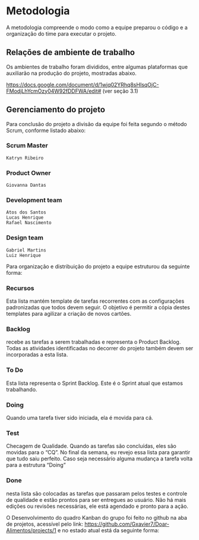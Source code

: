 # Metodologia

   A metodologia compreende o modo como a equipe preparou o código e a organização do time para executar o projeto.
    
## Relações de ambiente de trabalho

   Os ambientes de trabalho foram divididos, entre algumas plataformas que auxiliarão na produção do projeto, mostradas abaixo.
    
   https://docs.google.com/document/d/1wjq02YRhq8sHIsqOjC-FModjLhYcmOzy04W92fDDFWA/edit#     (ver seção 3.1)

## Gerenciamento do projeto

Para conclusão do projeto a divisão da equipe foi feita segundo o método Scrum, conforme listado abaixo:
### Scrum Master
    Katryn Ribeiro

### Product Owner
    Giovanna Dantas

### Development team
    Atos dos Santos
    Lucas Henrique
    Rafael Nascimento

### Design team
    Gabriel Martins
    Luiz Henrique


Para organização e distribuição do projeto a equipe estruturou da seguinte forma:

   ###   Recursos
   Esta lista mantém template de tarefas recorrentes com as configurações padronizadas que todos devem seguir. O objetivo é permitir a cópia destes templates para agilizar a criação de novos cartões.

   ###   Backlog
   recebe  as  tarefas  a  serem  trabalhadas  e  representa  o  Product  Backlog. Todas as atividades identificadas no decorrer do projeto também devem ser incorporadas a esta lista.

   ###   To  Do 
   Esta  lista  representa  o  Sprint  Backlog.  Este  é  o  Sprint  atual  que  estamos trabalhando.

   ###   Doing
   Quando uma tarefa tiver sido iniciada, ela é movida para cá.

   ###   Test 
   Checagem de Qualidade. Quando as tarefas são concluídas, eles são movidas para  o  “CQ”.  No  final  da  semana,  eu  revejo  essa  lista  para  garantir  que  tudo  saiu perfeito. Caso seja necessário alguma mudança a tarefa volta para a estrutura “Doing”

   ###   Done
   nesta lista são colocadas as tarefas que passaram pelos testes e controle de qualidade  e  estão  prontos  para  ser  entregues  ao  usuário.  Não  há  mais  edições  ou revisões necessárias, ele está agendado e pronto para a ação.

O Desenvolvimento do quadro Kanban do grupo foi feito no github na aba de projetos, acessível pelo link: https://github.com/Gxavier7/Doar-Alimentos/projects/1 e no estado atual está da seguinte forma:
